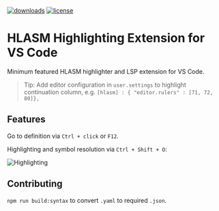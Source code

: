 [![downloads](https://img.shields.io/visual-studio-marketplace/d/kelosky.ibm-assembler)](https://marketplace.visualstudio.com/items?itemName=kelosky.ibm-assembler)
[![license](https://img.shields.io/github/license/dkelosky/vscode-ibm-hlasm)](https://github.com/dkelosky/vscode-ibm-hlasm)

# HLASM Highlighting Extension for VS Code

Minimum featured HLASM highlighter and LSP extension for VS Code.

> Tip: Add editor configuration in `user.settings` to highlight continuation column, e.g. `[hlasm] : { "editor.rulers" : [71, 72, 80]},`

## Features

Go to definition via `Ctrl + click` or `F12`.

Highlighting and symbol resolution via `Ctrl + Shift + O`:

![Highlighting](./docs/images/symbols.png)

## Contributing

`npm run build:syntax` to convert `.yaml` to required `.json`.


